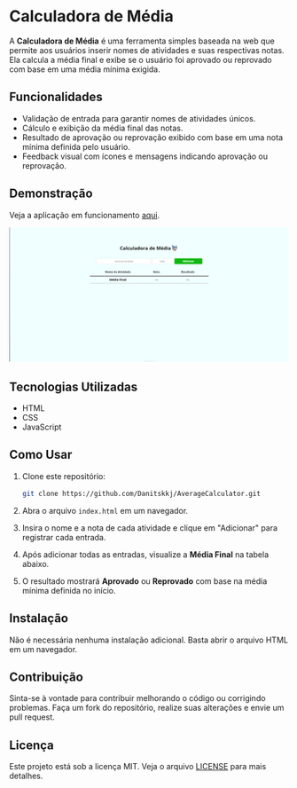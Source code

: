 # Calculadora de Média

A **Calculadora de Média** é uma ferramenta simples baseada na web que permite aos usuários inserir nomes de atividades e suas respectivas notas. Ela calcula a média final e exibe se o usuário foi aprovado ou reprovado com base em uma média mínima exigida.

## Funcionalidades

- Validação de entrada para garantir nomes de atividades únicos.
- Cálculo e exibição da média final das notas.
- Resultado de aprovação ou reprovação exibido com base em uma nota mínima definida pelo usuário.
- Feedback visual com ícones e mensagens indicando aprovação ou reprovação.

## Demonstração

Veja a aplicação em funcionamento [aqui](https://average-calculator-mu.vercel.app).

![Preview da Aplicação](/imgs/preview.png)

## Tecnologias Utilizadas

- HTML
- CSS
- JavaScript

## Como Usar

1. Clone este repositório:

   ```bash
   git clone https://github.com/Danitskkj/AverageCalculator.git
   ```

2. Abra o arquivo `index.html` em um navegador.
3. Insira o nome e a nota de cada atividade e clique em "Adicionar" para registrar cada entrada.
4. Após adicionar todas as entradas, visualize a **Média Final** na tabela abaixo.
5. O resultado mostrará **Aprovado** ou **Reprovado** com base na média mínima definida no início.

## Instalação

Não é necessária nenhuma instalação adicional. Basta abrir o arquivo HTML em um navegador.

## Contribuição

Sinta-se à vontade para contribuir melhorando o código ou corrigindo problemas. Faça um fork do repositório, realize suas alterações e envie um pull request.

## Licença

Este projeto está sob a licença MIT. Veja o arquivo [LICENSE](LICENSE) para mais detalhes.
